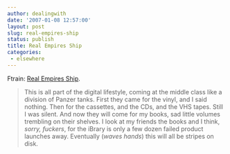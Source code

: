 ```yaml
---
author: dealingwith
date: '2007-01-08 12:57:00'
layout: post
slug: real-empires-ship
status: publish
title: Real Empires Ship
categories:
 - elsewhere
---
```


Ftrain: [Real Empires Ship][1].

> This is all part of the digital lifestyle, coming at the middle class like a division of Panzer tanks. First they came for the vinyl, and I said nothing. Then for the cassettes, and the CDs, and the VHS tapes. Still I was silent. And now they will come for my books, sad little volumes trembling on their shelves. I look at my friends the books and I think, _sorry, fuckers_, for the iBrary is only a few dozen failed product launches away. Eventually (_waves hands_) this will all be stripes on disk.


   [1]: http://www.ftrain.com/RealEmpiresShip.html
